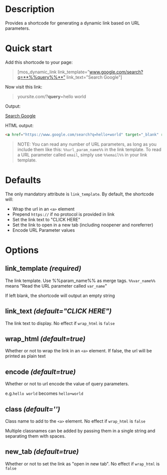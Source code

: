 # Description

Provides a shortcode for generating a dynamic link based on URL parameters.

# Quick start

Add this shortcode to your page:
> [mos_dynamic_link link_template=”www.google.com/search?q=**%%query%%**” link_text="Search Google"]

Now visit this link:

> yoursite.com/?**query**=hello world

Output:

<a href="https://www.google.com/search?q=hello+world" target="_blank" rel="noopener noreferrer">Search Google</a>

HTML output:

```html
<a href="https://www.google.com/search?q=hello+world" target="_blank" rel="noopener noreferrer">Search Google</a>
```

> NOTE: You can read any number of URL parameters, as long as you include them like this: `%%url_param_name%%` in the link template. To read a URL parameter called `email`, simply use `%%email%%` in your link template.

# Defaults

The only mandatory attribute is `link_template`. By default, the shortcode will:

- Wrap the url in an `<a>` element
- Prepend `https://` if no protocol is provided in link
- Set the link text to "CLICK HERE"
- Set the link to open in a new tab (including noopener and noreferrer)
- Encode URL Parameter values

# Options

## link_template *(required)*

The link template. Use %%param_name%% as merge tags. `%%var_name%%` means "Read the URL parameter called `var_name`"

If left blank, the shortcode will output an empty string

## link_text *(default="CLICK HERE")*

The link text to display. No effect if `wrap_html` is `false`

## wrap_html *(default=true)*

Whether or not to wrap the link in an `<a>` element. If false, the url will be printed as plain text


## encode *(default=true)*

Whether or not to url encode the value of query parameters.

e.g.`hello world` becomes `hello+world`

## class *(default='')*

Class name to add to the `<a>` element. No effect if `wrap_html` is `false`

Multiple classnames can be added by passing them in a single string and separating them with spaces.

## new_tab *(default=true)*

Whether or not to set the link as "open in new tab". No effect if `wrap_html` is `false`